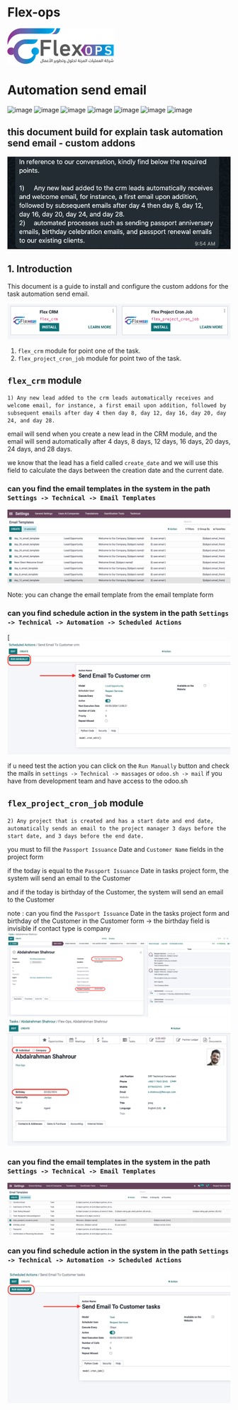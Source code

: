 # Flex-ops
![image](images/icon.png)
# Automation send email
![image](https://img.shields.io/badge/Version-1.3.1-blue.svg)
![image](https://img.shields.io/badge/Python-3.10-blue.svg)
![image](https://img.shields.io/badge/odoo-15.0-blue.svg)
![image](https://img.shields.io/badge/PostgreSQL-12.4-blue.svg)
![image](https://img.shields.io/badge/Ubuntu-20.04-blue.svg)
![image](https://img.shields.io/badge/odoo.sh-15.0-blue.svg)
![image](https://img.shields.io/badge/Mac-OS-white.svg)

## this document build for explain task automation send email - custom addons

![image](images/massege.png)


## 1. Introduction

This document is a guide to install and configure the custom addons for the task automation send email.

![image](images/flex_modules.png)

1. `flex_crm` module for point one of the task.
2. `flex_project_cron_job` module for point two of the task.


## `flex_crm` module


`1)	Any new lead added to the crm leads automatically receives and welcome email, for instance, a first email upon addition, followed by subsequent emails after day 4 then day 8, day 12, day 16, day 20, day 24, and day 28.`

email will send when you create a new lead in the CRM module, and the email will send automatically after 4 days, 8 days, 12 days, 16 days, 20 days, 24 days, and 28 days.

we know that the lead has a field called `create_date` and we will use this field to calculate the days between the creation date and the current date.

### can you find the email templates in the system in the path `Settings -> Technical -> Email Templates`

![image](images/email_templates.png)

Note: you can change the email template from the email template form

### can you find schedule action in the system in the path `Settings -> Technical -> Automation -> Scheduled Actions`

[![image](images/SendEmailToCustomercrm.png)

if u need test the action you can click on the `Run Manually` button and check the mails in `settings -> Technical -> massages`
or `odoo.sh -> mail` if you have from development team and have access to the odoo.sh


## `flex_project_cron_job` module

`2)	Any project that is created and has a start date and end date, automatically sends an email to the project manager 3 days before the start date, and 3 days before the end date.`

you must to fill the `Passport Issuance` Date and `Customer Name` fields in the project form

if the today is equal to the `Passport Issuance` Date in tasks project form, the system will send an email to the Customer

and if the today is birthday of the Customer, the system will send an email to the Customer

note : can you find the `Passport Issuance` Date in the tasks project form
and birthday of the Customer in the Customer form -> the birthday field is invisible if contact type is company
![image](images/project.png)
![image](images/contact.png)

### can you find the email templates in the system in the path `Settings -> Technical -> Email Templates`

![image](images/project_tasks_emails.png)

### can you find schedule action in the system in the path `Settings -> Technical -> Automation -> Scheduled Actions`

![image](images/action_customer_tasks.png)


